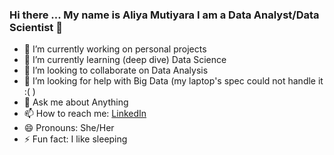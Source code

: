 ### Hi there ... My name is Aliya Mutiyara I am a Data Analyst/Data Scientist 👋



- 🔭 I’m currently working on personal projects
- 🌱 I’m currently learning (deep dive) Data Science
- 👯 I’m looking to collaborate on Data Analysis
- 🤔 I’m looking for help with Big Data (my laptop's spec could not handle it :( )
- 💬 Ask me about Anything
- 📫 How to reach me: [LinkedIn](http://linkedin.com/in/aliyamu)
- 😄 Pronouns: She/Her
- ⚡ Fun fact: I like sleeping

